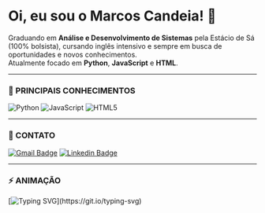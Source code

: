 # Oi, eu sou o Marcos Candeia! 👋

Graduando em **Análise e Desenvolvimento de Sistemas** pela Estácio de Sá (100% bolsista), cursando inglês intensivo e sempre em busca de oportunidades e novos conhecimentos.  
Atualmente focado em **Python**, **JavaScript** e **HTML**.

---

### 🧠 PRINCIPAIS CONHECIMENTOS

![Python](https://img.shields.io/badge/-Python-05122A?style=flat&logo=python)
![JavaScript](https://img.shields.io/badge/-JavaScript-F7DF1E?style=flat&logo=javascript)
![HTML5](https://img.shields.io/badge/-HTML5-E34F26?style=flat&logo=html5)

---

### 📱 CONTATO

[![Gmail Badge](https://img.shields.io/badge/Gmail-red?style=for-the-badge&logo=gmail&logoColor=white)](mailto:candeiamarcos8@gmail.com)
[![Linkedin Badge](https://img.shields.io/badge/LinkedIn-blue?style=for-the-badge&logo=linkedin&logoColor=white)](https://www.linkedin.com/in/marcosvcandeia)

---

### ⚡ ANIMAÇÃO

[![Typing SVG](https://readme-typing-svg.herokuapp.com?font=Fira+Code&pause=1000&color=00F7FF&width=435&lines=Olá%2C+me+chamo+Marcos+Candeia!;Sou+desenvolvedor+em+formação.;Focado+em+Python%2C+JavaScript+e+HTML.)](https://git.io/typing-svg)
